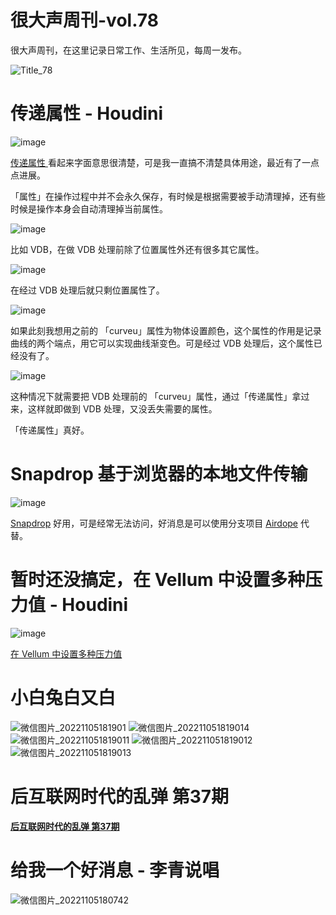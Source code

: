 # 很大声周刊-vol.78
很大声周刊，在这里记录日常工作、生活所见，每周一发布。

![Title_78](https://user-images.githubusercontent.com/20842136/200114354-8249d48c-4785-4925-9fce-1275eee3e23a.png)

# 传递属性 - Houdini
![image](https://user-images.githubusercontent.com/20842136/200115879-3a50d52b-8182-4b7d-b1e8-229dc9e438bf.png)

[传递属性 ](https://www.sidefx.com/docs/houdini/nodes/sop/attribtransfer.html) 看起来字面意思很清楚，可是我一直搞不清楚具体用途，最近有了一点点进展。

「属性」在操作过程中并不会永久保存，有时候是根据需要被手动清理掉，还有些时候是操作本身会自动清理掉当前属性。

![image](https://user-images.githubusercontent.com/20842136/200116313-8b599d80-6ab1-4744-9657-04b415dc5afc.png)

比如 VDB，在做 VDB 处理前除了位置属性外还有很多其它属性。

![image](https://user-images.githubusercontent.com/20842136/200116291-378819eb-04eb-48b7-9f16-9897841a6a1c.png)

在经过 VDB 处理后就只剩位置属性了。

![image](https://user-images.githubusercontent.com/20842136/200116407-26623149-789e-4367-8b2f-da533779ffc5.png)

如果此刻我想用之前的 「curveu」属性为物体设置颜色，这个属性的作用是记录曲线的两个端点，用它可以实现曲线渐变色。可是经过 VDB 处理后，这个属性已经没有了。

![image](https://user-images.githubusercontent.com/20842136/200116566-a2afd1f5-6d28-4f3e-931e-1160113aa650.png)

这种情况下就需要把 VDB 处理前的 「curveu」属性，通过「传递属性」拿过来，这样就即做到 VDB 处理，又没丢失需要的属性。

「传递属性」真好。

# Snapdrop 基于浏览器的本地文件传输
![image](https://user-images.githubusercontent.com/20842136/200115223-1f115e80-9872-4222-89ad-1db9b4d78107.png)

[Snapdrop](https://github.com/RobinLinus/snapdrop) 好用，可是经常无法访问，好消息是可以使用分支项目 [Airdope](https://airdope.io/) 代替。

# 暂时还没搞定，在 Vellum 中设置多种压力值 - Houdini
![image](https://user-images.githubusercontent.com/20842136/200117156-79180302-3b84-4a5c-bddb-f5e34c9ece0b.png)

[在 Vellum 中设置多种压力值](https://www.sidefx.com/forum/topic/87126/?page=1#post-376138)

# 小白兔白又白
![微信图片_20221105181901](https://user-images.githubusercontent.com/20842136/200115015-892af108-f308-4a12-8f66-7316cd611b5b.jpg)
![微信图片_202211051819014](https://user-images.githubusercontent.com/20842136/200115029-e8c72aed-019c-44af-b4d8-49bd61d87e38.jpg)
![微信图片_202211051819011](https://user-images.githubusercontent.com/20842136/200115018-eeeaea99-5e22-4d31-8bca-680d4bf42bea.jpg)
![微信图片_202211051819012](https://user-images.githubusercontent.com/20842136/200115023-27fe5487-f049-475c-a1e6-f7057e413a1a.jpg)
![微信图片_202211051819013](https://user-images.githubusercontent.com/20842136/200115026-e6755d04-2a29-415e-a542-ae8dad91e728.jpg)

# 后互联网时代的乱弹 第37期


**[后互联网时代的乱弹 第37期]()**

# 给我一个好消息 - 李青说唱
![微信图片_20221105180742](https://user-images.githubusercontent.com/20842136/200114596-95d4f887-6487-4d42-a3de-88cd96d55c64.jpg)
